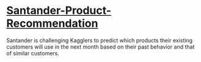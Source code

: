 # [Santander-Product-Recommendation](https://www.kaggle.com/c/santander-product-recommendation)
Santander is challenging Kagglers to predict which products their existing customers will use in the next month based on their past behavior and that of similar customers.
